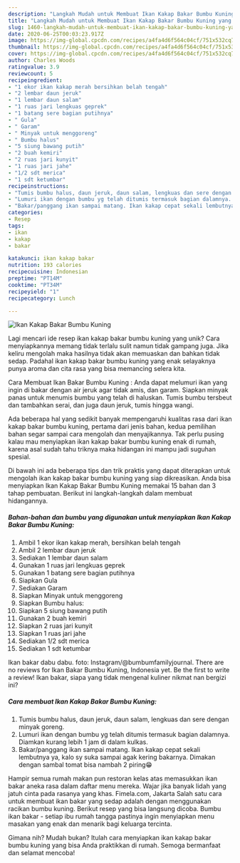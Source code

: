 ```yaml
---
description: "Langkah Mudah untuk Membuat Ikan Kakap Bakar Bumbu Kuning yang Enak Banget"
title: "Langkah Mudah untuk Membuat Ikan Kakap Bakar Bumbu Kuning yang Enak Banget"
slug: 1460-langkah-mudah-untuk-membuat-ikan-kakap-bakar-bumbu-kuning-yang-enak-banget
date: 2020-06-25T00:03:23.917Z
image: https://img-global.cpcdn.com/recipes/a4fa4d6f564c04cf/751x532cq70/ikan-kakap-bakar-bumbu-kuning-foto-resep-utama.jpg
thumbnail: https://img-global.cpcdn.com/recipes/a4fa4d6f564c04cf/751x532cq70/ikan-kakap-bakar-bumbu-kuning-foto-resep-utama.jpg
cover: https://img-global.cpcdn.com/recipes/a4fa4d6f564c04cf/751x532cq70/ikan-kakap-bakar-bumbu-kuning-foto-resep-utama.jpg
author: Charles Woods
ratingvalue: 3.9
reviewcount: 5
recipeingredient:
- "1 ekor ikan kakap merah bersihkan belah tengah"
- "2 lembar daun jeruk"
- "1 lembar daun salam"
- "1 ruas jari lengkuas geprek"
- "1 batang sere bagian putihnya"
- " Gula"
- " Garam"
- " Minyak untuk menggoreng"
- " Bumbu halus"
- "5 siung bawang putih"
- "2 buah kemiri"
- "2 ruas jari kunyit"
- "1 ruas jari jahe"
- "1/2 sdt merica"
- "1 sdt ketumbar"
recipeinstructions:
- "Tumis bumbu halus, daun jeruk, daun salam, lengkuas dan sere dengan minyak goreng."
- "Lumuri ikan dengan bumbu yg telah ditumis termasuk bagian dalamnya. Diamkan kurang lebih 1 jam di dalam kulkas."
- "Bakar/panggang ikan sampai matang. Ikan kakap cepat sekali lembutnya ya, kalo sy suka sampai agak kering bakarnya. Dimakan dengan sambal tomat bisa nambah 2 piring😁"
categories:
- Resep
tags:
- ikan
- kakap
- bakar

katakunci: ikan kakap bakar 
nutrition: 193 calories
recipecuisine: Indonesian
preptime: "PT14M"
cooktime: "PT34M"
recipeyield: "1"
recipecategory: Lunch

---
```



![Ikan Kakap Bakar Bumbu Kuning](https://img-global.cpcdn.com/recipes/a4fa4d6f564c04cf/751x532cq70/ikan-kakap-bakar-bumbu-kuning-foto-resep-utama.jpg)

Lagi mencari ide resep ikan kakap bakar bumbu kuning yang unik? Cara menyiapkannya memang tidak terlalu sulit namun tidak gampang juga. Jika keliru mengolah maka hasilnya tidak akan memuaskan dan bahkan tidak sedap. Padahal ikan kakap bakar bumbu kuning yang enak selayaknya punya aroma dan cita rasa yang bisa memancing selera kita.

Cara Membuat Ikan Bakar Bumbu Kuning : Anda dapat melumuri ikan yang ingin di bakar dengan air jeruk agar tidak amis, dan garam. Siapkan minyak panas untuk menumis bumbu yang telah di haluskan. Tumis bumbu tersbeut dan tambahkan serai, dan juga daun jeruk, tumis hingga wangi.

Ada beberapa hal yang sedikit banyak mempengaruhi kualitas rasa dari ikan kakap bakar bumbu kuning, pertama dari jenis bahan, kedua pemilihan bahan segar sampai cara mengolah dan menyajikannya. Tak perlu pusing kalau mau menyiapkan ikan kakap bakar bumbu kuning enak di rumah, karena asal sudah tahu triknya maka hidangan ini mampu jadi suguhan spesial.


Di bawah ini ada beberapa tips dan trik praktis yang dapat diterapkan untuk mengolah ikan kakap bakar bumbu kuning yang siap dikreasikan. Anda bisa menyiapkan Ikan Kakap Bakar Bumbu Kuning memakai 15 bahan dan 3 tahap pembuatan. Berikut ini langkah-langkah dalam membuat hidangannya.

<!--inarticleads1-->

##### Bahan-bahan dan bumbu yang digunakan untuk menyiapkan Ikan Kakap Bakar Bumbu Kuning:

1. Ambil 1 ekor ikan kakap merah, bersihkan belah tengah
1. Ambil 2 lembar daun jeruk
1. Sediakan 1 lembar daun salam
1. Gunakan 1 ruas jari lengkuas geprek
1. Gunakan 1 batang sere bagian putihnya
1. Siapkan  Gula
1. Sediakan  Garam
1. Siapkan  Minyak untuk menggoreng
1. Siapkan  Bumbu halus:
1. Siapkan 5 siung bawang putih
1. Gunakan 2 buah kemiri
1. Siapkan 2 ruas jari kunyit
1. Siapkan 1 ruas jari jahe
1. Sediakan 1/2 sdt merica
1. Sediakan 1 sdt ketumbar


Ikan bakar dabu dabu. foto: Instagram/@bumbumfamilyjournal. There are no reviews for Ikan Bakar Bumbu Kuning, Indonesia yet. Be the first to write a review! Ikan bakar, siapa yang tidak mengenal kuliner nikmat nan bergizi ini? 

<!--inarticleads2-->

##### Cara membuat Ikan Kakap Bakar Bumbu Kuning:

1. Tumis bumbu halus, daun jeruk, daun salam, lengkuas dan sere dengan minyak goreng.
1. Lumuri ikan dengan bumbu yg telah ditumis termasuk bagian dalamnya. Diamkan kurang lebih 1 jam di dalam kulkas.
1. Bakar/panggang ikan sampai matang. Ikan kakap cepat sekali lembutnya ya, kalo sy suka sampai agak kering bakarnya. Dimakan dengan sambal tomat bisa nambah 2 piring😁


Hampir semua rumah makan pun restoran kelas atas memasukkan ikan bakar aneka rasa dalam daftar menu mereka. Wajar jika banyak lidah yang jatuh cinta pada rasanya yang khas. Fimela.com, Jakarta Salah satu cara untuk membuat ikan bakar yang sedap adalah dengan menggunakan racikan bumbu kuning. Berikut resep yang bisa langsung dicoba. Bumbu ikan bakar - setiap ibu rumah tangga pastinya ingin menyiapkan menu masakan yang enak dan menarik bagi keluarga tercinta. 

Gimana nih? Mudah bukan? Itulah cara menyiapkan ikan kakap bakar bumbu kuning yang bisa Anda praktikkan di rumah. Semoga bermanfaat dan selamat mencoba!
